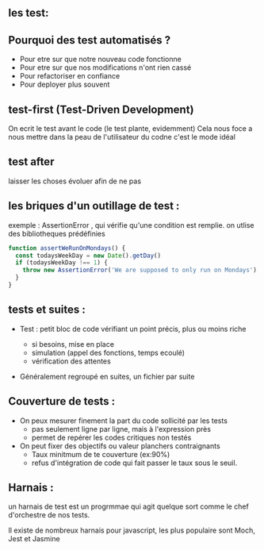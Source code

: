 ## les test:

## Pourquoi des test automatisés ? 

- Pour etre sur que notre nouveau code fonctionne
- Pour etre sur que nos modifications n'ont rien cassé
- Pour refactoriser en confiance
- Pour deployer plus souvent

## test-first (Test-Driven Development)

On ecrit le test avant le code (le test plante, evidemment)
Cela nous foce a nous mettre dans la peau de l'utilisateur du codne 
c'est le mode idéal

## test after 

laisser les choses évoluer afin de ne pas 

## les briques d'un outillage de test :
exemple : AssertionError , qui vérifie qu'une condition est remplie.
on utlise des bibliotheques prédéfinies

```javascript
function assertWeRunOnMondays() {
  const todaysWeekDay = new Date().getDay()
  if (todaysWeekDay !== 1) {
    throw new AssertionError('We are supposed to only run on Mondays')
  }
}
```

## tests et suites :

- Test : petit bloc de code vérifiant un point précis, plus ou moins riche
    - si besoins, mise en place
    - simulation (appel des fonctions, temps ecoulé)
    - vérification des attentes 

- Généralement regroupé en suites, un fichier par suite

## Couverture de tests :
- On peux mesurer finement la part du code sollicité par les tests
    - pas seulement ligne par ligne, mais à l'expression près
    - permet de repérer les codes critiques non testés
- On peut fixer des objectifs ou valeur planchers contraignants
  - Taux minitmum de te couverture (ex:90%)
  - refus d'intégration de code qui fait passer le taux sous le seuil. 

## Harnais : 

un harnais de test est un progrmmae qui agit quelque sort comme le chef d'orchestre de nos tests.

Il existe de nombreux harnais pour javascript, les plus populaire sont Moch, Jest et Jasmine



